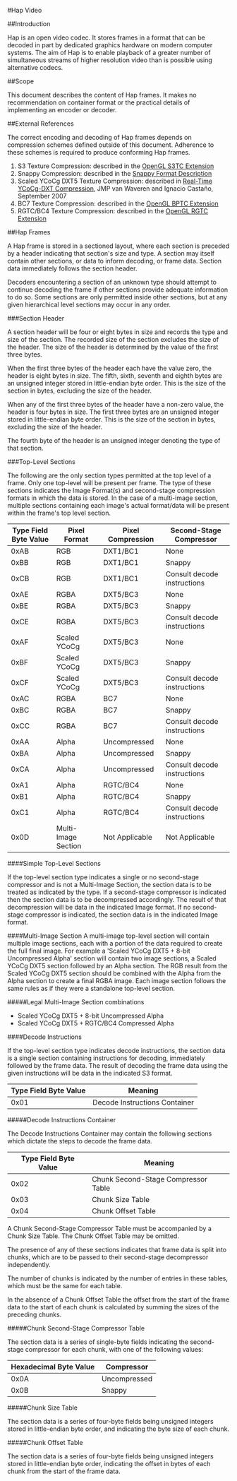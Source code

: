 #Hap Video



##Introduction


Hap is an open video codec. It stores frames in a format that can be decoded in part by dedicated graphics hardware on modern computer systems. The aim of Hap is to enable playback of a greater number of simultaneous streams of higher resolution video than is possible using alternative codecs.


##Scope


This document describes the content of Hap frames. It makes no recommendation on container format or the practical details of implementing an encoder or decoder.


##External References


The correct encoding and decoding of Hap frames depends on compression schemes defined outside of this document. Adherence to these schemes is required to produce conforming Hap frames.

1. S3 Texture Compression: described in the [OpenGL S3TC Extension][1]
2. Snappy Compression: described in the [Snappy Format Description][2]
3. Scaled YCoCg DXT5 Texture Compression: described in [Real-Time YCoCg-DXT Compression][3], JMP van Waveren and Ignacio Castaño, September 2007
4. BC7 Texture Compression: described in the [OpenGL BPTC Extension][4]
5. RGTC/BC4 Texture Compression: described in the [OpenGL RGTC Extension][5]

##Hap Frames


A Hap frame is stored in a sectioned layout, where each section is preceded by a header indicating that section's size and type. A section may itself contain other sections, or data to inform decoding, or frame data. Section data immediately follows the section header.

Decoders encountering a section of an unknown type should attempt to continue decoding the frame if other sections provide adequate information to do so. Some sections are only permitted inside other sections, but at any given hierarchical level sections may occur in any order.

###Section Header

A section header will be four or eight bytes in size and records the type and size of the section. The recorded size of the section excludes the size of the header. The size of the header is determined by the value of the first three bytes.

When the first three bytes of the header each have the value zero, the header is eight bytes in size. The fifth, sixth, seventh and eighth bytes are an unsigned integer stored in little-endian byte order. This is the size of the section in bytes, excluding the size of the header.

When any of the first three bytes of the header have a non-zero value, the header is four bytes in size. The first three bytes are an unsigned integer stored in little-endian byte order. This is the size of the section in bytes, excluding the size of the header.

The fourth byte of the header is an unsigned integer denoting the type of that section.

###Top-Level Sections

The following are the only section types permitted at the top level of a frame. Only one top-level will be present per frame. The type of these sections indicates the Image Format(s) and second-stage compression formats in which the data is stored. In the case of a multi-image section, multiple sections containing each image's actual format/data will be present within the frame's top level section.

|Type Field Byte Value |Pixel Format      | Pixel Compression |Second-Stage Compressor      |
|----------------------|------------------|-------------------|-----------------------------|
|0xAB                  |RGB               |DXT1/BC1          |None                         |
|0xBB                  |RGB               |DXT1/BC1          |Snappy                       |
|0xCB                  |RGB               |DXT1/BC1          |Consult decode instructions  |
|0xAE                  |RGBA              |DXT5/BC3         |None                         |
|0xBE                  |RGBA              |DXT5/BC3         |Snappy                       |
|0xCE                  |RGBA              |DXT5/BC3         |Consult decode instructions  |
|0xAF                  |Scaled YCoCg      |DXT5/BC3 |None                         |
|0xBF                  |Scaled YCoCg      |DXT5/BC3 |Snappy                       |
|0xCF                  |Scaled YCoCg      |DXT5/BC3 |Consult decode instructions  |
|0xAC                  |RGBA              |BC7          |None                         |
|0xBC                  |RGBA              |BC7          |Snappy                       |
|0xCC                  |RGBA              |BC7          |Consult decode instructions  |
|0xAA                  |Alpha             |Uncompressed  |None                         |
|0xBA                  |Alpha             |Uncompressed  | Snappy                       |
|0xCA                  |Alpha             |Uncompressed  |Consult decode instructions  |
|0xA1                  |Alpha             |RGTC/BC4  |None                         |
|0xB1                  |Alpha             |RGTC/BC4  |Snappy                       |
|0xC1                  |Alpha             |RGTC/BC4 |Consult decode instructions  |
|0x0D                  |Multi-Image Section| Not Applicable |  Not Applicable |

####Simple Top-Level Sections

If the top-level section type indicates a single or no second-stage compressor and is not a Multi-Image Section, the section data is to be treated as indicated by the type. If a second-stage compressor is indicated then the section data is to be decompressed accordingly. The result of that decompression will be data in the indicated Image format. If no second-stage compressor is indicated, the section data is in the indicated Image format.

####Multi-Image Section
A multi-image top-level section will contain multiple image sections, each with a portion of the data required to create the full final image. For example a 'Scaled YCoCg DXT5 + 8-bit Uncompressed Alpha' section will contain two image sections, a Scaled YCoCg DXT5 section followed by an Alpha section. The RGB result from the Scaled YCoCg DXT5 section should be combined with the Alpha from the Alpha section to create a final RGBA image. Each image section follows the same rules as if they were a standalone top-level section.

#####Legal Multi-Image Section combinations
* Scaled YCoCg DXT5 + 8-bit Uncompressed Alpha
* Scaled YCoCg DXT5 + RGTC/BC4 Compressed Alpha

####Decode Instructions

If the top-level section type indicates decode instructions, the section data is a single section containing instructions for decoding, immediately followed by the frame data. The result of decoding the frame data using the given instructions will be data in the indicated S3 format.

|Type Field Byte Value |Meaning                       |
|----------------------|------------------------------|
|0x01                  |Decode Instructions Container |

#####Decode Instructions Container

The Decode Instructions Container may contain the following sections which dictate the steps to decode the frame data.

|Type Field Byte Value |Meaning                             |
|----------------------|------------------------------------|
|0x02                  |Chunk Second-Stage Compressor Table |
|0x03                  |Chunk Size Table                    | 
|0x04                  |Chunk Offset Table                  |

A Chunk Second-Stage Compressor Table must be accompanied by a Chunk Size Table. The Chunk Offset Table may be omitted.

The presence of any of these sections indicates that frame data is split into chunks, which are to be passed to their second-stage decompressor independently.

The number of chunks is indicated by the number of entries in these tables, which must be the same for each table.

In the absence of a Chunk Offset Table the offset from the start of the frame data to the start of each chunk is calculated by summing the sizes of the preceding chunks.

#####Chunk Second-Stage Compressor Table

The section data is a series of single-byte fields indicating the second-stage compressor for each chunk, with one of the following values:

|Hexadecimal Byte Value |Compressor   |
|-----------------------|-------------|
|0x0A                   |Uncompressed |
|0x0B                   |Snappy       |

#####Chunk Size Table

The section data is a series of four-byte fields being unsigned integers stored in little-endian byte order, and indicating the byte size of each chunk.

#####Chunk Offset Table

The section data is a series of four-byte fields being unsigned integers stored in little-endian byte order, indicating the offset in bytes of each chunk from the start of the frame data. 

[1]: http://www.opengl.org/registry/specs/EXT/texture_compression_s3tc.txt
[2]: http://snappy.googlecode.com/svn/trunk/format_description.txt
[3]: http://developer.download.nvidia.com/whitepapers/2007/Real-Time-YCoCg-DXT-Compression/Real-Time%20YCoCg-DXT%20Compression.pdf
[4]: http://www.opengl.org/registry/specs/ARB/texture_compression_bptc.txt
[5]: https://www.opengl.org/registry/specs/EXT/texture_compression_rgtc.txt
